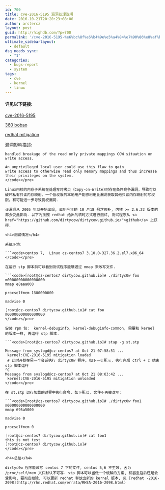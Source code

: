 ```yaml
---
id: 700
title: cve-2016-5195 漏洞处理说明
date: 2016-10-21T20:20:23+08:00
author: arstercz
layout: post
guid: http://highdb.com/?p=700
permalink: '/cve-2016-5195-%e6%bc%8f%e6%b4%9e%e5%a4%84%e7%90%86%e8%af%b4%e6%98%8e/'
ultimate_sidebarlayout:
  - default
dsq_needs_sync:
  - "1"
categories:
  - bugs-report
  - system
tags:
  - cve
  - kernel
  - linux
---
```

<h4>详见以下链接:</h4>

<a href="https://access.redhat.com/security/cve/cve-2016-5195">cve-2016-5195</a>

<a href="http://bobao.360.cn/learning/detail/3123.html">360 bobao</a>

<a href="https://bugzilla.redhat.com/show_bug.cgi?id=1384344#c13">redhat mitigation</a>

漏洞影响描述:

```<code>A race condition was found in the way Linux kernel's memory subsystem
handled breakage of the read only private mappings COW situation on
write access.

An unprivileged local user could use this flaw to gain
write access to otherwise read only memory mappings and thus increase
their privileges on the system.
</code></pre>

Linux内核的内存子系统在处理写时拷贝（Copy-on-Write)时存在条件竞争漏洞，导致可以破坏私有只读内存映射。一个低权限的本地用户能够利用此漏洞获取其他只读内存映射的写权限，有可能进一步导致提权漏洞.

该漏洞从 2005 年就开始出现, 直到今年的 10 月18 号才修补, 内核 >= 2.6.22 版本的都会受此影响. 以下为按照 redhat 给出的临时方式进行测试, 测试程序从 <a href="https://github.com/dirtycow/dirtycow.github.io/">github</a> 上获得.

<h4>测试情况</h4>

系统环境:

```<code>centos 7,  Linux cz-centos7 3.10.0-327.36.2.el7.x86_64
</code></pre>

在运行 stp 脚本前可以看到测试程序能够通过 mmap 来改写文件.

```<code>[root@cz-centos7 dirtycow.github.io]# ./dirtyc0w foo m00000000000000000
mmap e8aaa000

procselfmem 1800000000

madvise 0

[root@cz-centos7 dirtycow.github.io]# cat foo 
m00000000000000000
</code></pre>

安装 rpm 包:  kernel-debuginfo, kernel-debuginfo-common, 需要和 kernel 的版本一样, 再运行 stp 脚本.

```<code>[root@cz-centos7 dirtycow.github.io]# stap -g st.stp 

Message from syslogd@cz-centos7 at Oct 21 07:58:51 ...
 kernel:CVE-2016-5195 mitigation loaded
 # 此时开始在另一个会话执行 dirtyc0w 程序, 如下一步所示, 执行完后 ctrl + c 结束 stp 脚本运行
^C  
Message from syslogd@cz-centos7 at Oct 21 08:03:42 ...
 kernel:CVE-2016-5195 mitigation unloaded
</code></pre>

在 st.stp 运行加载的过程中执行命令, 如下所以, 文件不再被改写:

```<code>[root@cz-centos7 dirtycow.github.io]# ./dirtyc0w foo1 m00000000000000000
mmap 695a5000

madvise 0

procselfmem 0

[root@cz-centos7 dirtycow.github.io]# cat foo1 
this is not test
[root@cz-centos7 dirtycow.github.io]#
</code></pre>

<h4>总结</h4>

dirtyc0w 程序能改写 centos 7 下的文件, centos 5,6 不生效, 因为 /proc/self/mem 文件默认不可写. stp 脚本可以当做一个缓解的方案, 机器重启后还是会受影响, 要彻底根除, 可以更新 redhat 释放出新的 kernel 版本, 见 [redhat -2016-2098](http://rhn.redhat.com/errata/RHSA-2016-2098.html)
